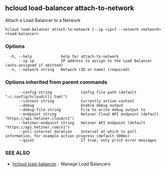 ## hcloud load-balancer attach-to-network

Attach a Load Balancer to a Network

```
hcloud load-balancer attach-to-network [--ip <ip>] --network <network> <load-balancer>
```

### Options

```
  -h, --help             help for attach-to-network
      --ip ip            IP address to assign to the Load Balancer (auto-assigned if omitted)
  -n, --network string   Network (ID or name) (required)
```

### Options inherited from parent commands

```
      --config string             Config file path (default "~/.config/hcloud/cli.toml")
      --context string            Currently active context
      --debug                     Enable debug output
      --debug-file string         File to write debug output to
      --endpoint string           Hetzner Cloud API endpoint (default "https://api.hetzner.cloud/v1")
      --hetzner-endpoint string   Hetzner API endpoint (default "https://api.hetzner.com/v1")
      --poll-interval duration    Interval at which to poll information, for example action progress (default 500ms)
      --quiet                     If true, only print error messages
```

### SEE ALSO

* [hcloud load-balancer](hcloud_load-balancer.md)	 - Manage Load Balancers
